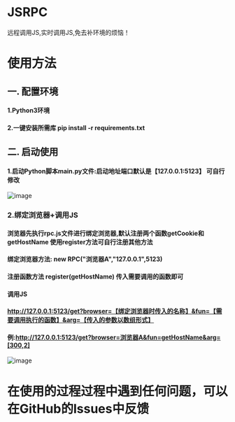 # JSRPC
远程调用JS,实时调用JS,免去补环境的烦恼！

# 使用方法

## 一. 配置环境
  #### 1.Python3环境
  #### 2.一键安装所需库 pip install -r requirements.txt
  
## 二. 启动使用
  #### 1.启动Python脚本main.py文件:启动地址端口默认是【127.0.0.1:5123】 可自行修改
  ![image](https://user-images.githubusercontent.com/44369205/173170154-c408b9b3-5dfe-4ed2-a81d-709b049559e7.png)

  ### 2.绑定浏览器+调用JS 
    
   #### 浏览器先执行rpc.js文件进行绑定浏览器,默认注册两个函数getCookie和getHostName 使用register方法可自行注册其他方法
   #### 绑定浏览器方法: new RPC("浏览器A","127.0.0.1",5123) 
   #### 注册函数方法 register(getHostName) 传入需要调用的函数即可
   
   #### 调用JS
   #### http://127.0.0.1:5123/get?browser=【绑定浏览器时传入的名称】&fun=【需要调用执行的函数】&arg=【传入的参数以数组形式】
   #### 例:http://127.0.0.1:5123/get?browser=浏览器A&fun=getHostName&arg=[300,2]
   
  ![image](https://user-images.githubusercontent.com/44369205/173170791-4f55b1da-23e9-45f8-acac-31176868ebe3.png)

# 在使用的过程过程中遇到任何问题，可以在GitHub的Issues中反馈
